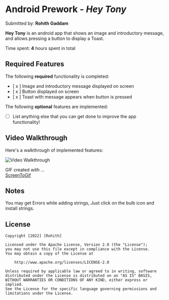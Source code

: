 # Android Prework - *Hey Tony*

Submitted by: **Rohith Gaddam**

**Hey Tony** is an android app that shows an image and introductory message, and allows pressing a button to display a Toast. 

Time spent: **4** hours spent in total

## Required Features

The following **required** functionality is completed:

* [ x ] Image and introductory message displayed on screen
* [ x ] Button displayed on screen
* [ x ] Toast with message appears when button is pressed 

The following **optional** features are implemented:

* [ ] List anything else that you can get done to improve the app functionality!

## Video Walkthrough

Here's a walkthrough of implemented features:

<img src='http://i.imgur.com/link/to/your/gif/file.gif' title='Video Walkthrough' width='' alt='Video Walkthrough' />

<!-- Replace this with whatever GIF tool you used! -->
GIF created with ...  
[ScreenToGif](https://www.screentogif.com/)
<!-- Recommended tools:
[Kap](https://getkap.co/) for macOS
 for Windows
[peek](https://github.com/phw/peek) for Linux. -->

## Notes

You may get Errors while adding strings, Just click on the bulb icon and install strings.

## License

    Copyright [2022] [Rohith]

    Licensed under the Apache License, Version 2.0 (the "License");
    you may not use this file except in compliance with the License.
    You may obtain a copy of the License at

        http://www.apache.org/licenses/LICENSE-2.0

    Unless required by applicable law or agreed to in writing, software
    distributed under the License is distributed on an "AS IS" BASIS,
    WITHOUT WARRANTIES OR CONDITIONS OF ANY KIND, either express or implied.
    See the License for the specific language governing permissions and
    limitations under the License.
